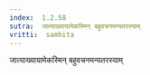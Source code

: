 ```yaml
---
index:  1.2.58
sutra:  जात्याख्यायामेकस्मिन् बहुवचनमन्यतरस्याम्
vritti:  samhita 
---
```


जात्याख्यायामेकस्मिन् बहुवचनमन्यतरस्याम्

